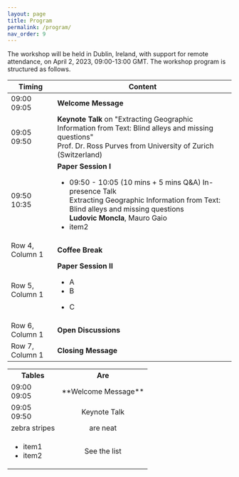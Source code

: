 ```yaml
---
layout: page
title: Program
permalink: /program/
nav_order: 9
---
```

The workshop will be held in Dublin, Ireland, with support for remote attendance, on April 2, 2023, 09:00-13:00 GMT. The workshop program is structured as follows.


Timing | Content
--- | ---
09:00<br>09:05 | **Welcome Message**
09:05<br>09:50  | **Keynote Talk** on "Extracting Geographic Information from Text: Blind alleys and missing questions" <br>  Prof. Dr. Ross Purves from University of Zurich (Switzerland) 
09:50<br>10:35  | **Paper Session I**</br> <ul> <li>09:50 - 10:05 (10 mins + 5 mins Q&A) In-presence Talk </br> Extracting Geographic Information from Text: Blind alleys and missing questions </br>**Ludovic Moncla**, Mauro Gaio </li> <li>item2</li> </ul> 
Row 4, Column 1 | **Coffee Break**
Row 5, Column 1 | **Paper Session II**<ul><li>A</li><li>B</li></ul><ul><li>C</li></ul>
Row 6, Column 1 | **Open Discussions**
Row 7, Column 1 | **Closing Message**

<table>
  <tbody>
    <tr>
      <th>Tables</th>
      <th align="center">Are</th>
    </tr>
    <tr>
      <td>09:00<br>09:05</td>
      <td align="center">**Welcome Message**</td>
    </tr>
    <tr>
      <td>09:05<br>09:50 </td>
      <td align="center">Keynote Talk</td>
    </tr>
    <tr>
      <td>zebra stripes</td>
      <td align="center">are neat</td>
    </tr>
    <tr>
      <td>
        <ul>
          <li>item1</li>
          <li>item2</li>
        </ul>
      </td>
      <td align="center">See the list</td>
    </tr>
  </tbody>
</table>
